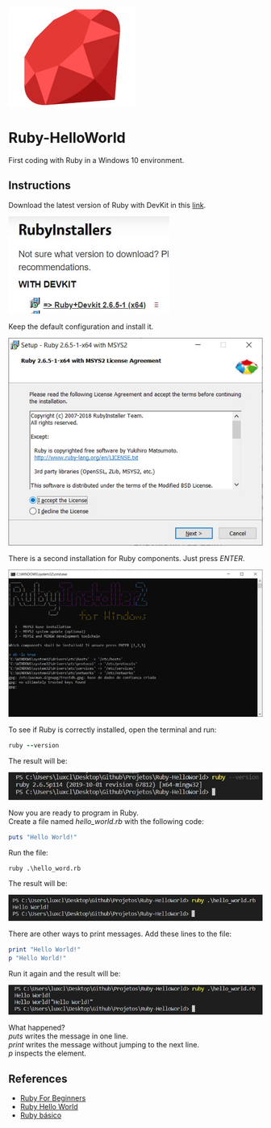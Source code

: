 ![titulo](/docs/titulo.JPG)

# Ruby-HelloWorld

First coding with Ruby in a Windows 10 environment.

## Instructions

Download the latest version of Ruby with DevKit in this [link](https://rubyinstaller.org/downloads/).

![print01](/docs/print01.JPG)

Keep the default configuration and install it.

![print02](/docs/print02.JPG)

There is a second installation for Ruby components. Just press _ENTER_.

![print03](/docs/print03.JPG)

To see if Ruby is correctly installed, open the terminal and run:

```ruby
ruby --version
```

The result will be:

![print04](/docs/print04.JPG)

Now you are ready to program in Ruby.  
Create a file named _hello_world.rb_ with the following code:

```ruby
puts "Hello World!"
```

Run the file:

```posh
ruby .\hello_word.rb
```

The result will be:

![print05](/docs/print05.JPG)

There are other ways to print messages. Add these lines to the file:

```ruby
print "Hello World!"
p "Hello World!"
```

Run it again and the result will be:

![print06](/docs/print06.JPG)

What happened?  
_puts_ writes the message in one line.  
_print_ writes the message without jumping to the next line.  
_p_ inspects the element.

## References

- [Ruby For Beginners](http://ruby-for-beginners.rubymonstas.org/index.html)
- [Ruby Hello World](https://bgasparotto.com/pt/ruby/hello-world/)
- [Ruby básico](https://www.caelum.com.br/apostila-ruby-on-rails/ruby-basico/)

